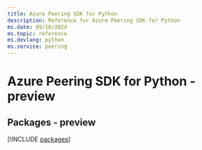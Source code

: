 ```yaml
---
title: Azure Peering SDK for Python
description: Reference for Azure Peering SDK for Python
ms.date: 09/18/2024
ms.topic: reference
ms.devlang: python
ms.service: peering
---
```

# Azure Peering SDK for Python - preview
## Packages - preview
[!INCLUDE [packages](peering-index.md)]